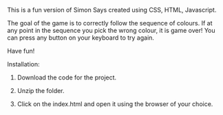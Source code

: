 This is a fun version of Simon Says created using CSS, HTML, Javascript.

The goal of the game is to correctly follow the sequence of colours. If at any point in the sequence you pick the wrong colour, it is game over! You can press any button on your keyboard to try again.

Have fun!

Installation:

1. Download the code for the project.

2. Unzip the folder.

3. Click on the index.html and open it using the browser of your choice.
